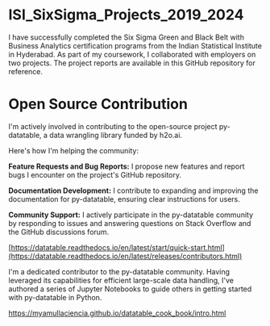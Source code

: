 # ISI_SixSigma_Projects_2019_2024
I have successfully completed the Six Sigma Green and Black Belt with Business Analytics certification programs from the Indian Statistical Institute in Hyderabad. As part of my coursework, I collaborated with employers on two projects. The project reports are available in this GitHub repository for reference.


# Open Source Contribution

I'm actively involved in contributing to the open-source project py-datatable, a data wrangling library funded by h2o.ai. 

Here's how I'm helping the community:

  **Feature Requests and Bug Reports:** I propose new features and report bugs I encounter on the project's GitHub repository.

  **Documentation Development:** I contribute to expanding and improving the documentation for py-datatable, ensuring clear instructions for users.

  **Community Support:** I actively participate in the py-datatable community by responding to issues and answering questions on Stack Overflow and the GitHub discussions forum.

[https://datatable.readthedocs.io/en/latest/start/quick-start.html](https://datatable.readthedocs.io/en/latest/releases/contributors.html)

I'm a dedicated contributor to the py-datatable community. Having leveraged its capabilities for efficient large-scale data handling, I've authored a series of Jupyter Notebooks to guide others in getting started with py-datatable in Python.

https://myamullaciencia.github.io/datatable_cook_book/intro.html 
